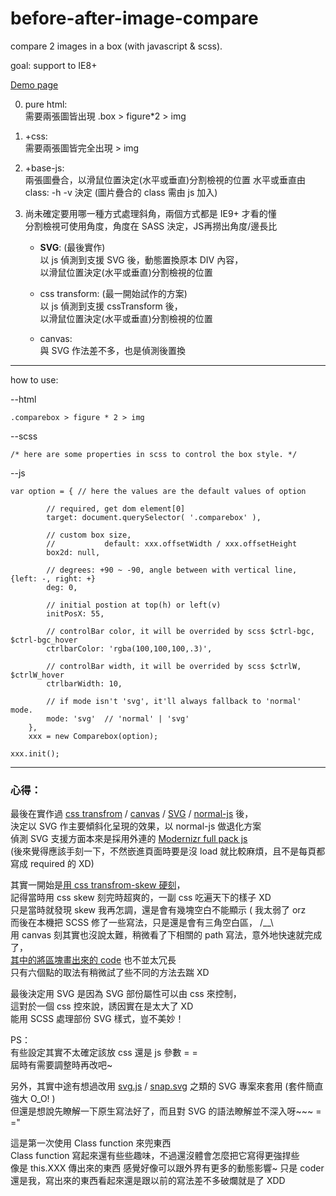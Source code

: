 before-after-image-compare
==========================

compare 2 images in a box (with javascript &amp; scss).

goal: support to IE8+

[Demo page](http://rplus.github.io/before-after-image-compare/assets/)

0. pure html:  
    需要兩張圖皆出現
    .box > figure*2 > img

1. +css:  
    需要兩張圖皆完全出現 > img

2. +base-js:  
    兩張圖疊合，以滑鼠位置決定(水平或垂直)分割檢視的位置
    水平或垂直由 class: -h -v 決定
    (圖片疊合的 class 需由 js 加入)

3. 尚未確定要用哪一種方式處理斜角，兩個方式都是 IE9+ 才看的懂  
    分割檢視可使用角度，角度在 SASS 決定，JS再撈出角度/邊長比
    + **SVG**: (最後實作)  
        以 js 偵測到支援 SVG 後，動態置換原本 DIV 內容，  
        以滑鼠位置決定(水平或垂直)分割檢視的位置

    + css transform: (最一開始試作的方案)  
        以 js 偵測到支援 cssTransform 後，  
        以滑鼠位置決定(水平或垂直)分割檢視的位置

    + canvas:  
        與 SVG 作法差不多，也是偵測後置換

---
how to use:

--html

    .comparebox > figure * 2 > img

--scss

    /* here are some properties in scss to control the box style. */

--js

    var option = { // here the values are the default values of option

            // required, get dom element[0]
            target: document.querySelector( '.comparebox' ),

            // custom box size,
            //           default: xxx.offsetWidth / xxx.offsetHeight
            box2d: null,

            // degrees: +90 ~ -90, angle between with vertical line, {left: -, right: +}
            deg: 0,

            // initial postion at top(h) or left(v)
            initPosX: 55,

            // controlBar color, it will be overrided by scss $ctrl-bgc, $ctrl-bgc_hover
            ctrlbarColor: 'rgba(100,100,100,.3)',

            // controlBar width, it will be overrided by scss $ctrlW, $ctrlW_hover
            ctrlbarWidth: 10,

            // if mode isn't 'svg', it'll always fallback to 'normal' mode.
            mode: 'svg'  // 'normal' | 'svg'
        },
        xxx = new Comparebox(option);

    xxx.init();

---

### 心得：

最後在實作過 [css transfrom](https://github.com/Rplus/before-after-image-compare/tree/cssTransformDONE) / [canvas](https://github.com/Rplus/before-after-image-compare/tree/canvasDONE) / [SVG](https://github.com/Rplus/before-after-image-compare/tree/svgDONE) / [normal-js](https://github.com/Rplus/before-after-image-compare/tree/normalCompare) 後，  
決定以 SVG 作主要傾斜化呈現的效果，以 normal-js 做退化方案  
偵測 SVG 支援方面本來是採用外連的 [Modernizr full pack js](http://cdnjs.cloudflare.com/ajax/libs/modernizr/2.7.1/modernizr.min.js)  
(後來覺得應該手刻一下，不然嵌進頁面時要是沒 load 就比較麻煩，且不是每頁都寫成 required 的 XD)

其實一開始是[用 css transfrom-skew 硬刻](http://codepen.io/Rplus/pen/isvDK)，  
記得當時用 css skew 刻完時超爽的，一副 css 吃遍天下的樣子 XD  
只是當時就發現 skew 我再怎調，還是會有幾塊空白不能顯示 ( 我太弱了 orz  
而後在本機把 SCSS 修了一些寫法，只是還是會有三角空白區， /__\  
用 canvas 刻其實也沒說太難，稍微看了下相關的 path 寫法，意外地快速就完成了，  
[其中的將區塊畫出來的 code](https://github.com/Rplus/before-after-image-compare/blob/canvasDONE/assets/script/app.js#L74) 也不並太冗長  
只有六個點的取法有稍微試了些不同的方法去踹 XD

最後決定用 SVG 是因為 SVG 部份屬性可以由 css 來控制，  
這對於一個 css 控來說，誘因實在是太大了 XD  
能用 SCSS 處理部份 SVG 樣式，豈不美妙！

PS：  
有些設定其實不太確定該放 css 還是 js 參數 = =  
屆時有需要調整時再改吧~

另外，其實中途有想過改用 [svg.js](http://svgjs.com/) / [snap.svg](http://snapsvg.io/start/) 之類的 SVG 專案來套用 (套件簡直強大 O_O! )  
但還是想說先瞭解一下原生寫法好了，而且對 SVG 的語法瞭解並不深入呀~~~ = ="

這是第一次使用 Class function 來兜東西  
Class function 寫起來還有些些趣味，不過還沒體會怎麼把它寫得更強捍些  
像是 this.XXX 傳出來的東西 感覺好像可以跟外界有更多的動態影響~
只是 coder 還是我，寫出來的東西看起來還是跟以前的寫法差不多破爛就是了 XDD
